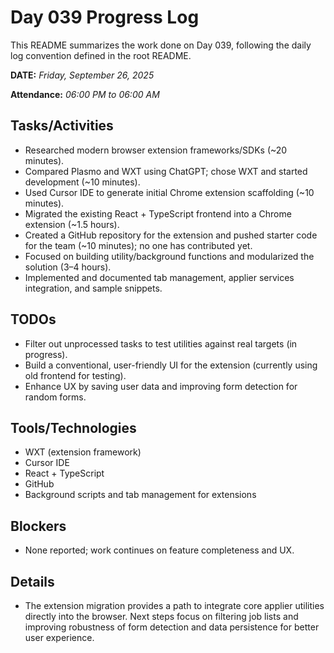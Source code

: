 # Day 039 Progress Log

This README summarizes the work done on Day 039, following the daily log convention defined in the root README.

**DATE:** _Friday, September 26, 2025_

**Attendance:** _06:00 PM to 06:00 AM_

## Tasks/Activities

- Researched modern browser extension frameworks/SDKs (~20 minutes).
- Compared Plasmo and WXT using ChatGPT; chose WXT and started development (~10 minutes).
- Used Cursor IDE to generate initial Chrome extension scaffolding (~10 minutes).
- Migrated the existing React + TypeScript frontend into a Chrome extension (~1.5 hours).
- Created a GitHub repository for the extension and pushed starter code for the team (~10 minutes); no one has contributed yet.
- Focused on building utility/background functions and modularized the solution (3–4 hours).
- Implemented and documented tab management, applier services integration, and sample snippets.

## TODOs

- Filter out unprocessed tasks to test utilities against real targets (in progress).
- Build a conventional, user-friendly UI for the extension (currently using old frontend for testing).
- Enhance UX by saving user data and improving form detection for random forms.

## Tools/Technologies

- WXT (extension framework)
- Cursor IDE
- React + TypeScript
- GitHub
- Background scripts and tab management for extensions

## Blockers

- None reported; work continues on feature completeness and UX.

## Details

- The extension migration provides a path to integrate core applier utilities directly into the browser. Next steps focus on filtering job lists and improving robustness of form detection and data persistence for better user experience.

